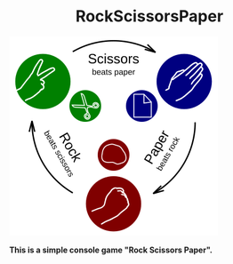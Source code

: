 **<h1 align="center">RockScissorsPaper</h1>**

![picture](Rock-Scissors-Paper.png)

**This is a simple console game "Rock Scissors Paper".**